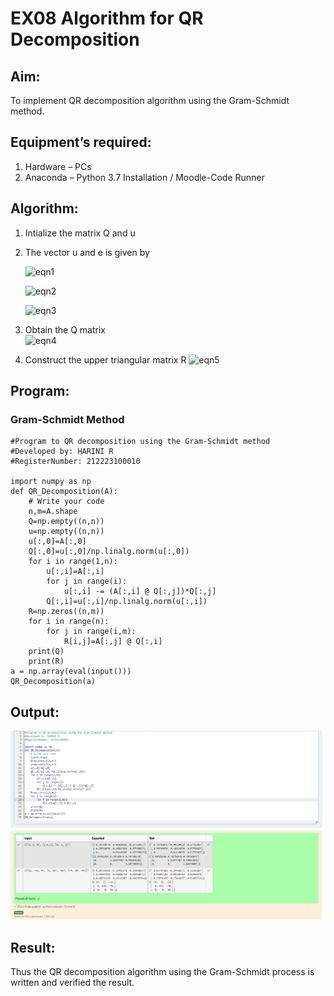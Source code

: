 # EX08 Algorithm for QR Decomposition
## Aim:
To implement QR decomposition algorithm using the Gram-Schmidt method.
## Equipment’s required:
1.	Hardware – PCs
2.	Anaconda – Python 3.7 Installation / Moodle-Code Runner
## Algorithm:
1.	Intialize the matrix Q and u
2.	The vector u and e is given by

    ![eqn1](./ex4.jpg)

    ![eqn2](./ex6.jpg)

    ![eqn3](./ex3.jpg)

3.	Obtain the Q matrix   
    ![eqn4](./ex1.jpg)
4.	Construct the upper triangular matrix R
    ![eqn5](./ex2.jpg)



## Program:
### Gram-Schmidt Method
```
#Program to QR decomposition using the Gram-Schmidt method
#Developed by: HARINI R
#RegisterNumber: 212223100010

import numpy as np
def QR_Decomposition(A):
    # Write your code 
    n,m=A.shape
    Q=np.empty((n,n))
    u=np.empty((n,n))
    u[:,0]=A[:,0]
    Q[:,0]=u[:,0]/np.linalg.norm(u[:,0])
    for i in range(1,n):
        u[:,i]=A[:,i]
        for j in range(i):
            u[:,i] -= (A[:,i] @ Q[:,j])*Q[:,j]
        Q[:,i]=u[:,i]/np.linalg.norm(u[:,i])
    R=np.zeros((n,m))
    for i in range(n):
        for j in range(i,m):
            R[i,j]=A[:,j] @ Q[:,i]
    print(Q)
    print(R)
a = np.array(eval(input()))
QR_Decomposition(a)
```

## Output:
![alt text](qr.png)

## Result:
Thus the QR decomposition algorithm using the Gram-Schmidt process is written and verified the result.